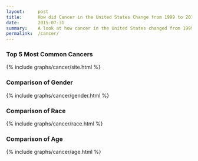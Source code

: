 ```yaml
---
layout:     post
title:      How did Cancer in the United States Change from 1999 to 2011?
date:       2015-07-31
summary:    A look at how cancer in the United States changed from 1999 to 2011.
permalink:  /cancer/
---
```


### Top 5 Most Common Cancers

{% include graphs/cancer/site.html %}

### Comparison of Gender

{% include graphs/cancer/gender.html %}

### Comparison of Race

{% include graphs/cancer/race.html %}

### Comparison of Age

{% include graphs/cancer/age.html %}
